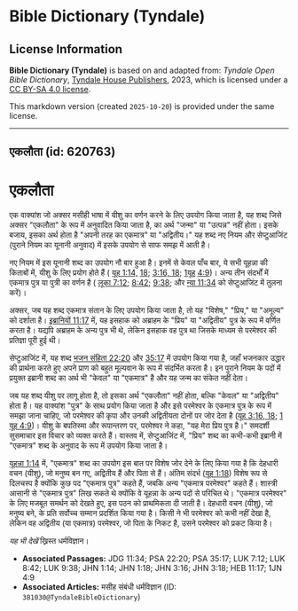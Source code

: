 # Bible Dictionary (Tyndale)

## License Information

**Bible Dictionary (Tyndale)** is based on and adapted from: _Tyndale Open Bible Dictionary_, [Tyndale House Publishers](https://tyndaleopenresources.com/), 2023, which is licensed under a [CC BY-SA 4.0 license](https://creativecommons.org/licenses/by-sa/4.0/legalcode.en).

This markdown version (created `2025-10-20`) is provided under the same license.



--------------------------------

## एकलौता (id: 620763)

एकलौता
======

एक वाक्यांश जो अक्सर मसीही भाषा में यीशु का वर्णन करने के लिए उपयोग किया जाता है, यह शब्द जिसे अक्सर "एकलौता" के रूप में अनुवादित किया जाता है, का अर्थ "जन्मा" या "उत्पन्न" नहीं होता। इसके बजाय, इसका अर्थ होता है "अपनी तरह का एकमात्र" या "अद्वितीय।" यह शब्द नए नियम और सेप्टुआजिंट (पुराने नियम का यूनानी अनुवाद) में इसके उपयोग से साफ समझ में आती है।

नए नियम में इस यूनानी शब्द का उपयोग नौ बार हुआ है। इनमें से केवल पाँच बार, ये सभी यूहन्ना की किताबों में, यीशु के लिए प्रयोग होते हैं ( [यूह 1:14,](https://ref.ly/John1:14) [18](https://ref.ly/John1:18); [3:16, 18](https://ref.ly/John3:16); [1](https://ref.ly/1John4:9)[यूह](https://ref.ly/John1:14) [4:9](https://ref.ly/1John4:9))। अन्य तीन संदर्भों में एकमात्र पुत्र या पुत्री का वर्णन है ( [लूका 7:12](https://ref.ly/Luke7:12); [8:42](https://ref.ly/Luke8:42); [9:38](https://ref.ly/Luke9:38); और [न्या 11:34](https://ref.ly/Judg11:34) को सेप्टुआजिंट में तुलना करें)।

अक्सर, जब यह शब्द एकमात्र संतान के लिए उपयोग किया जाता है, तो यह "विशेष," "प्रिय," या "अमूल्य" को दर्शाता है। [इब्रानियों 11:17](https://ref.ly/Heb11:17) में, यह इसहाक को अब्राहम के "प्रिय" या "अद्वितीय" पुत्र के रूप में वर्णित करता है। यद्यपि अब्राहम के अन्य पुत्र भी थे, लेकिन इसहाक वह पुत्र था जिसके माध्यम से परमेश्वर की प्रतिज्ञा पूरी हुई थी।

सेप्टुआजिंट में, यह शब्द [भजन संहिता 22:20](https://ref.ly/Ps22:20) और [35:17](https://ref.ly/Ps35:17) में उपयोग किया गया है, जहाँ भजनकार उद्धार की प्रार्थना करते हुए अपने प्राण को बहुत मूल्यवान के रूप में संदर्भित करता है। इन पुराने नियम के पदों में प्रयुक्त इब्रानी शब्द का अर्थ भी "केवल" या "एकमात्र" है और यह जन्म का संकेत नहीं देता।

जब यह शब्द यीशु पर लागू होता है, तो इसका अर्थ "एकलौता" नहीं होता, बल्कि "केवल" या "अद्वितीय" होता है। यह वाक्यांश "पुत्र" के साथ प्रयोग किया जाता है और इसे परमेश्वर के एकमात्र पुत्र के रूप में समझा जाना चाहिए, जो परमेश्वर की कृपा और उनकी अद्वितीयता दोनों पर जोर देता है ([यूह 3:16, 18](https://ref.ly/John3:16); [1 यूह 4:9](https://ref.ly/1John4:9))। यीशु के बपतिस्मा और रूपान्तरण पर, परमेश्वर ने कहा, "यह मेरा प्रिय पुत्र है।" समदर्शी सुसमाचार इस विचार को व्यक्त करते हैं। वास्तव में, सेप्टुआजिंट में, "प्रिय" शब्द का कभी\-कभी इब्रानी में "एकमात्र" शब्द के अनुवाद के रूप में उपयोग किया जाता है।

[यूहन्ना 1:14](https://ref.ly/John1:14) में, "एकमात्र" शब्द का उपयोग इस बात पर विशेष जोर देने के लिए किया गया है कि देहधारी वचन (यीशु), जो मनुष्य बन गए, अद्वितीय हैं और पिता से हैं। अंतिम संदर्भ ([यूह 1:18](https://ref.ly/John1:18)) विशेष रूप से दिलचस्प है क्योंकि कुछ पद "एकमात्र पुत्र" कहते हैं, जबकि अन्य "एकमात्र परमेश्वर" कहते हैं। शास्त्री आसानी से "एकमात्र पुत्र" लिख सकते थे क्योंकि वे यूहन्ना के अन्य पदों से परिचित थे। "एकमात्र परमेश्वर" के लिए मजबूत समर्थन को देखते हुए, इस पठन को प्राथमिकता दी जाती है। देहधारी वचन (यीशु), जो मनुष्य बने, के प्रति सर्वोच्च सम्मान प्रदर्शित किया गया है। किसी ने भी परमेश्वर को कभी नहीं देखा है, लेकिन वह अद्वितीय (या एकमात्र) परमेश्वर, जो पिता के निकट है, उसने परमेश्वर को प्रकट किया है।

*यह भी देखें* ख्रिस्त धर्मविज्ञान।

* **Associated Passages:** JDG 11:34; PSA 22:20; PSA 35:17; LUK 7:12; LUK 8:42; LUK 9:38; JHN 1:14; JHN 1:18; JHN 3:16; JHN 3:18; HEB 11:17; 1JN 4:9
* **Associated Articles:** मसीह संबंधी धर्मविज्ञान (ID: `381030@TyndaleBibleDictionary`)

